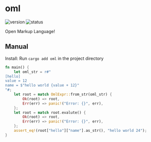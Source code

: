 # oml

![version](https://img.shields.io/badge/dynamic/toml?url=https%3A%2F%2Fraw.githubusercontent.com%2Ffawdlstty%2Foml%2Fmain%2FCargo.toml&query=package.version&label=version)
![status](https://img.shields.io/github/actions/workflow/status/fawdlstty/oml/rust.yml)

Open Markup Language!

## Manual

Install: Run `cargo add oml` in the project directory

```rust
fn main() {
    let oml_str = r#"
[hello]
value = 12
name = $"hello world {value + 12}"
"#;
    let root = match OmlExpr::from_str(oml_str) {
        Ok(root) => root,
        Err(err) => panic!("Error: {}", err),
    };
    let root = match root.evalute() {
        Ok(root) => root,
        Err(err) => panic!("Error: {}", err),
    };
    assert_eq!(root["hello"]["name"].as_str(), "hello world 24");
}
```
